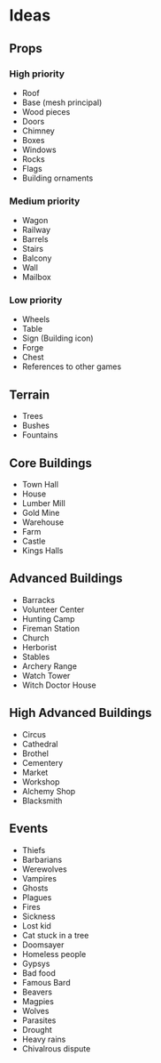 # Ideas
## Props
### High priority
* Roof
* Base (mesh principal)
* Wood pieces
* Doors
* Chimney
* Boxes
* Windows
* Rocks
* Flags
* Building ornaments
### Medium priority
* Wagon
* Railway
* Barrels
* Stairs
* Balcony
* Wall
* Mailbox
### Low priority
* Wheels
* Table
* Sign (Building icon)
* Forge
* Chest
* References to other games
## Terrain
* Trees
* Bushes
* Fountains
## Core Buildings
* Town Hall
* House
* Lumber Mill
* Gold Mine
* Warehouse
* Farm
* Castle
* Kings Halls
## Advanced Buildings
* Barracks
* Volunteer Center
* Hunting Camp
* Fireman Station
* Church
* Herborist
* Stables
* Archery Range
* Watch Tower
* Witch Doctor House
## High Advanced Buildings
* Circus
* Cathedral
* Brothel
* Cementery
* Market
* Workshop
* Alchemy Shop
* Blacksmith

## Events
* Thiefs
* Barbarians
* Werewolves
* Vampires
* Ghosts
* Plagues
* Fires
* Sickness
* Lost kid
* Cat stuck in a tree
* Doomsayer
* Homeless people
* Gypsys
* Bad food
* Famous Bard
* Beavers
* Magpies
* Wolves
* Parasites
* Drought
* Heavy rains
* Chivalrous dispute




